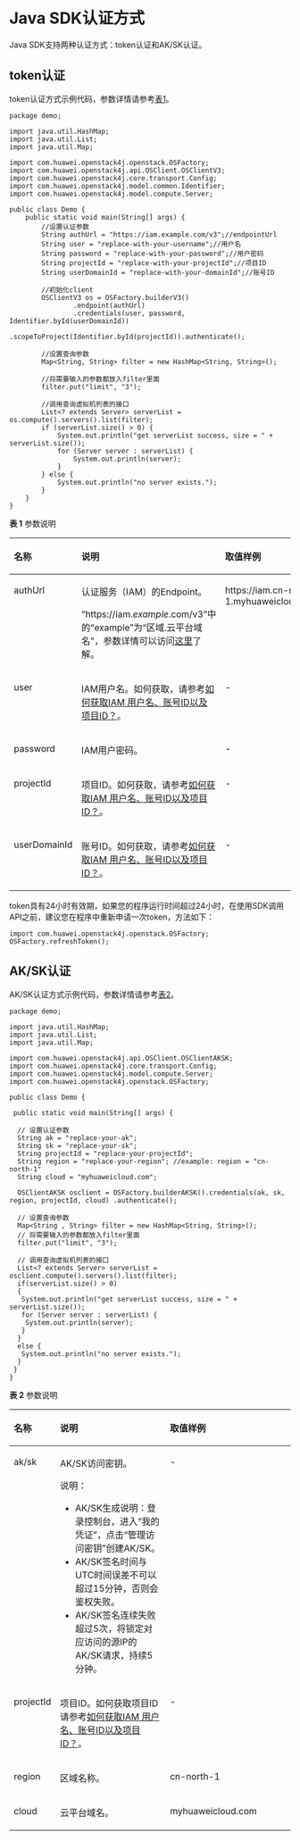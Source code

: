 # Java SDK认证方式<a name="sdk_01_0005"></a>

Java SDK支持两种认证方式：token认证和AK/SK认证。

## token认证<a name="section0702046201112"></a>

token认证方式示例代码，参数详情请参考[表1](#table19691104113491)。

```
package demo;

import java.util.HashMap;
import java.util.List;
import java.util.Map;

import com.huawei.openstack4j.openstack.OSFactory;
import com.huawei.openstack4j.api.OSClient.OSClientV3;
import com.huawei.openstack4j.core.transport.Config;
import com.huawei.openstack4j.model.common.Identifier;
import com.huawei.openstack4j.model.compute.Server;

public class Demo {
    public static void main(String[] args) {
        //设置认证参数
        String authUrl = "https://iam.example.com/v3";//endpointUrl
        String user = "replace-with-your-username";//用户名
        String password = "replace-with-your-password";//用户密码
        String projectId = "replace-with-your-projectId";//项目ID
        String userDomainId = "replace-with-your-domainId";//账号ID

        //初始化client
        OSClientV3 os = OSFactory.builderV3()
                .endpoint(authUrl)
                .credentials(user, password, Identifier.byId(userDomainId))
                .scopeToProject(Identifier.byId(projectId)).authenticate();

        //设置查询参数
        Map<String, String> filter = new HashMap<String, String>();

        //将需要输入的参数都放入filter里面
        filter.put("limit", "3");

        //调用查询虚拟机列表的接口
        List<? extends Server> serverList = os.compute().servers().list(filter);
        if (serverList.size() > 0) {
            System.out.println("get serverList success, size = " + serverList.size());
            for (Server server : serverList) {
                System.out.println(server);
            }
        } else {
            System.out.println("no server exists.");
        }
    }
}
```

**表 1**  参数说明

<a name="table19691104113491"></a>
<table><thead align="left"><tr id="sdk_01_0002_row12561105113219"><th class="cellrowborder" valign="top" width="15.91159115911591%" id="mcps1.2.4.1.1"><p id="sdk_01_0002_p195611252321"><a name="sdk_01_0002_p195611252321"></a><a name="sdk_01_0002_p195611252321"></a>名称</p>
</th>
<th class="cellrowborder" valign="top" width="39.373937393739375%" id="mcps1.2.4.1.2"><p id="sdk_01_0002_p456145133212"><a name="sdk_01_0002_p456145133212"></a><a name="sdk_01_0002_p456145133212"></a>说明</p>
</th>
<th class="cellrowborder" valign="top" width="44.71447144714472%" id="mcps1.2.4.1.3"><p id="sdk_01_0002_p175619553214"><a name="sdk_01_0002_p175619553214"></a><a name="sdk_01_0002_p175619553214"></a>取值样例</p>
</th>
</tr>
</thead>
<tbody><tr id="sdk_01_0002_row175617593220"><td class="cellrowborder" valign="top" width="15.91159115911591%" headers="mcps1.2.4.1.1 "><p id="sdk_01_0002_p155611355329"><a name="sdk_01_0002_p155611355329"></a><a name="sdk_01_0002_p155611355329"></a>authUrl</p>
</td>
<td class="cellrowborder" valign="top" width="39.373937393739375%" headers="mcps1.2.4.1.2 "><p id="sdk_01_0002_p082312211563"><a name="sdk_01_0002_p082312211563"></a><a name="sdk_01_0002_p082312211563"></a>认证服务（IAM）的Endpoint。</p>
<p id="sdk_01_0002_zh-cn_topic_0121671869_li10140171754817p0"><a name="sdk_01_0002_zh-cn_topic_0121671869_li10140171754817p0"></a><a name="sdk_01_0002_zh-cn_topic_0121671869_li10140171754817p0"></a>“https://iam.<em id="sdk_01_0002_i86181317204018"><a name="sdk_01_0002_i86181317204018"></a><a name="sdk_01_0002_i86181317204018"></a>example</em>.com/v3”中的“example”为“区域.云平台域名”，参数详情可以访问<a href="https://developer.huaweicloud.com/endpoint?iam" target="_blank" rel="noopener noreferrer">这里</a>了解。</p>
</td>
<td class="cellrowborder" valign="top" width="44.71447144714472%" headers="mcps1.2.4.1.3 "><p id="sdk_01_0002_p105621519321"><a name="sdk_01_0002_p105621519321"></a><a name="sdk_01_0002_p105621519321"></a>https://iam.cn-north-1.myhuaweicloud.com/v3</p>
</td>
</tr>
<tr id="sdk_01_0002_row4367755920"><td class="cellrowborder" valign="top" width="15.91159115911591%" headers="mcps1.2.4.1.1 "><p id="sdk_01_0002_p193691159910"><a name="sdk_01_0002_p193691159910"></a><a name="sdk_01_0002_p193691159910"></a>user</p>
</td>
<td class="cellrowborder" valign="top" width="39.373937393739375%" headers="mcps1.2.4.1.2 "><p id="sdk_01_0002_p636905892"><a name="sdk_01_0002_p636905892"></a><a name="sdk_01_0002_p636905892"></a>IAM用户名。如何获取，请参考<a href="如何获取IAM-用户名-账号ID以及项目ID.md">如何获取IAM 用户名、账号ID以及项目ID？</a>。</p>
</td>
<td class="cellrowborder" valign="top" width="44.71447144714472%" headers="mcps1.2.4.1.3 "><p id="sdk_01_0002_p8369255915"><a name="sdk_01_0002_p8369255915"></a><a name="sdk_01_0002_p8369255915"></a>-</p>
</td>
</tr>
<tr id="sdk_01_0002_row167262017593"><td class="cellrowborder" valign="top" width="15.91159115911591%" headers="mcps1.2.4.1.1 "><p id="sdk_01_0002_p20726517093"><a name="sdk_01_0002_p20726517093"></a><a name="sdk_01_0002_p20726517093"></a>password</p>
</td>
<td class="cellrowborder" valign="top" width="39.373937393739375%" headers="mcps1.2.4.1.2 "><p id="sdk_01_0002_p15726201718910"><a name="sdk_01_0002_p15726201718910"></a><a name="sdk_01_0002_p15726201718910"></a>IAM用户密码。</p>
</td>
<td class="cellrowborder" valign="top" width="44.71447144714472%" headers="mcps1.2.4.1.3 "><p id="sdk_01_0002_p18726111717917"><a name="sdk_01_0002_p18726111717917"></a><a name="sdk_01_0002_p18726111717917"></a>-</p>
</td>
</tr>
<tr id="sdk_01_0002_row1656275163214"><td class="cellrowborder" valign="top" width="15.91159115911591%" headers="mcps1.2.4.1.1 "><p id="sdk_01_0002_p993913484"><a name="sdk_01_0002_p993913484"></a><a name="sdk_01_0002_p993913484"></a>projectId</p>
</td>
<td class="cellrowborder" valign="top" width="39.373937393739375%" headers="mcps1.2.4.1.2 "><p id="sdk_01_0002_p664771152820"><a name="sdk_01_0002_p664771152820"></a><a name="sdk_01_0002_p664771152820"></a>项目ID。如何获取，请参考<a href="如何获取IAM-用户名-账号ID以及项目ID.md">如何获取IAM 用户名、账号ID以及项目ID？</a>。</p>
</td>
<td class="cellrowborder" valign="top" width="44.71447144714472%" headers="mcps1.2.4.1.3 "><p id="sdk_01_0002_p2056295203213"><a name="sdk_01_0002_p2056295203213"></a><a name="sdk_01_0002_p2056295203213"></a>-</p>
</td>
</tr>
<tr id="sdk_01_0002_row856217512326"><td class="cellrowborder" valign="top" width="15.91159115911591%" headers="mcps1.2.4.1.1 "><p id="sdk_01_0002_p656217518325"><a name="sdk_01_0002_p656217518325"></a><a name="sdk_01_0002_p656217518325"></a>userDomainId</p>
</td>
<td class="cellrowborder" valign="top" width="39.373937393739375%" headers="mcps1.2.4.1.2 "><p id="sdk_01_0002_p856285113212"><a name="sdk_01_0002_p856285113212"></a><a name="sdk_01_0002_p856285113212"></a><span>账号ID。</span>如何获取，请参考<a href="如何获取IAM-用户名-账号ID以及项目ID.md">如何获取IAM 用户名、账号ID以及项目ID？</a>。</p>
</td>
<td class="cellrowborder" valign="top" width="44.71447144714472%" headers="mcps1.2.4.1.3 "><p id="sdk_01_0002_p25628523215"><a name="sdk_01_0002_p25628523215"></a><a name="sdk_01_0002_p25628523215"></a>-</p>
</td>
</tr>
</tbody>
</table>

token具有24小时有效期，如果您的程序运行时间超过24小时，在使用SDK调用API之前，建议您在程序中重新申请一次token，方法如下：

```
import com.huawei.openstack4j.openstack.OSFactory;
OSFactory.refreshToken();
```

## AK/SK认证<a name="section199482591210"></a>

AK/SK认证方式示例代码，参数详情请参考[表2](#table4561115173218)。

```
package demo;

import java.util.HashMap;
import java.util.List;
import java.util.Map;

import com.huawei.openstack4j.api.OSClient.OSClientAKSK;
import com.huawei.openstack4j.core.transport.Config;
import com.huawei.openstack4j.model.compute.Server;
import com.huawei.openstack4j.openstack.OSFactory;

public class Demo {
 
 public static void main(String[] args) {
 
  // 设置认证参数
  String ak = "replace-your-ak";
  String sk = "replace-your-sk";
  String projectId = "replace-your-projectId";
  String region = "replace-your-region"; //example: region = "cn-north-1"
  String cloud = "myhuaweicloud.com";
 
  OSClientAKSK osclient = OSFactory.builderAKSK().credentials(ak, sk, region, projectId, cloud) .authenticate();
 
  // 设置查询参数
  Map<String , String> filter = new HashMap<String, String>();
  // 将需要输入的参数都放入filter里面
  filter.put("limit", "3");
  
  // 调用查询虚拟机列表的接口
  List<? extends Server> serverList = osclient.compute().servers().list(filter);
  if(serverList.size() > 0) 
  {
   System.out.println("get serverList success, size = " + serverList.size());
   for (Server server : serverList) {
    System.out.println(server);
   }
  } 
  else {
   System.out.println("no server exists.");
  }
 }
}
```

**表 2**  参数说明

<a name="table4561115173218"></a>
<table><thead align="left"><tr id="row12561105113219"><th class="cellrowborder" valign="top" width="15.901590159015901%" id="mcps1.2.4.1.1"><p id="p195611252321"><a name="p195611252321"></a><a name="p195611252321"></a>名称</p>
</th>
<th class="cellrowborder" valign="top" width="39.38393839383938%" id="mcps1.2.4.1.2"><p id="p456145133212"><a name="p456145133212"></a><a name="p456145133212"></a>说明</p>
</th>
<th class="cellrowborder" valign="top" width="44.71447144714472%" id="mcps1.2.4.1.3"><p id="p175619553214"><a name="p175619553214"></a><a name="p175619553214"></a>取值样例</p>
</th>
</tr>
</thead>
<tbody><tr id="row175617593220"><td class="cellrowborder" valign="top" width="15.901590159015901%" headers="mcps1.2.4.1.1 "><p id="p88021832125310"><a name="p88021832125310"></a><a name="p88021832125310"></a>ak/sk</p>
</td>
<td class="cellrowborder" valign="top" width="39.38393839383938%" headers="mcps1.2.4.1.2 "><p id="p20367134212540"><a name="p20367134212540"></a><a name="p20367134212540"></a>AK/SK访问密钥。</p>
<div class="note" id="note1564918718544"><a name="note1564918718544"></a><a name="note1564918718544"></a><span class="notetitle"> 说明： </span><div class="notebody"><a name="ul161113510548"></a><a name="ul161113510548"></a><ul id="ul161113510548"><li>AK/SK生成说明：登录控制台，进入“我的凭证”，点击“管理访问密钥”创建AK/SK。</li><li>AK/SK签名时间与UTC时间误差不可以超过15分钟，否则会鉴权失败。</li><li>AK/SK签名连续失败超过5次，将锁定对应访问的源IP的AK/SK请求，持续5分钟。</li></ul>
</div></div>
</td>
<td class="cellrowborder" valign="top" width="44.71447144714472%" headers="mcps1.2.4.1.3 "><p id="p87781732115313"><a name="p87781732115313"></a><a name="p87781732115313"></a>-</p>
</td>
</tr>
<tr id="row1656275163214"><td class="cellrowborder" valign="top" width="15.901590159015901%" headers="mcps1.2.4.1.1 "><p id="p993913484"><a name="p993913484"></a><a name="p993913484"></a>projectId</p>
</td>
<td class="cellrowborder" valign="top" width="39.38393839383938%" headers="mcps1.2.4.1.2 "><p id="p664771152820"><a name="p664771152820"></a><a name="p664771152820"></a>项目ID。如何获取项目ID请参考<a href="如何获取IAM-用户名-账号ID以及项目ID.md">如何获取IAM 用户名、账号ID以及项目ID？</a>。</p>
</td>
<td class="cellrowborder" valign="top" width="44.71447144714472%" headers="mcps1.2.4.1.3 "><p id="p2056295203213"><a name="p2056295203213"></a><a name="p2056295203213"></a>-</p>
</td>
</tr>
<tr id="row856217512326"><td class="cellrowborder" valign="top" width="15.901590159015901%" headers="mcps1.2.4.1.1 "><p id="p3254718185715"><a name="p3254718185715"></a><a name="p3254718185715"></a>region</p>
</td>
<td class="cellrowborder" valign="top" width="39.38393839383938%" headers="mcps1.2.4.1.2 "><p id="p18251173415715"><a name="p18251173415715"></a><a name="p18251173415715"></a>区域名称。</p>
</td>
<td class="cellrowborder" valign="top" width="44.71447144714472%" headers="mcps1.2.4.1.3 "><p id="p1563110552585"><a name="p1563110552585"></a><a name="p1563110552585"></a>cn-north-1</p>
</td>
</tr>
<tr id="row14629182212575"><td class="cellrowborder" valign="top" width="15.901590159015901%" headers="mcps1.2.4.1.1 "><p id="p02557409242"><a name="p02557409242"></a><a name="p02557409242"></a>cloud</p>
</td>
<td class="cellrowborder" valign="top" width="39.38393839383938%" headers="mcps1.2.4.1.2 "><p id="p8630172215574"><a name="p8630172215574"></a><a name="p8630172215574"></a>云平台域名。</p>
</td>
<td class="cellrowborder" valign="top" width="44.71447144714472%" headers="mcps1.2.4.1.3 "><p id="p1163015226572"><a name="p1163015226572"></a><a name="p1163015226572"></a>myhuaweicloud.com</p>
</td>
</tr>
</tbody>
</table>

